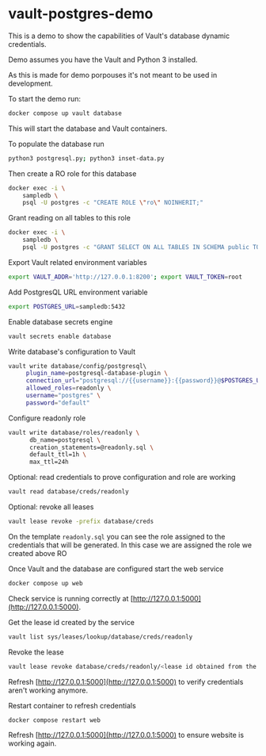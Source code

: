 # vault-postgres-demo

This is a demo to show the capabilities of Vault's database dynamic credentials.

Demo assumes you have the Vault and Python 3 installed.

As this is made for demo porpouses it's not meant to be used in development.

To start the demo run:
```bash
docker compose up vault database
```

This will start the database and Vault containers.

To populate the database run
```bash
python3 postgresql.py; python3 inset-data.py
```

Then create a RO role for this database
```bash
docker exec -i \
    sampledb \
    psql -U postgres -c "CREATE ROLE \"ro\" NOINHERIT;"
```

Grant reading on all tables to this role
```bash
docker exec -i \
    sampledb \
    psql -U postgres -c "GRANT SELECT ON ALL TABLES IN SCHEMA public TO \"ro\";"
```

Export Vault related environment variables
```bash
export VAULT_ADDR='http://127.0.0.1:8200'; export VAULT_TOKEN=root 
```

Add PostgresQL URL environment variable
```bash
export POSTGRES_URL=sampledb:5432
```

Enable database secrets engine
```bash
vault secrets enable database
```

Write database's configuration to Vault
```bash
vault write database/config/postgresql\ 
     plugin_name=postgresql-database-plugin \
     connection_url="postgresql://{{username}}:{{password}}@$POSTGRES_URL/postgres?sslmode=disable" \
     allowed_roles=readonly \
     username="postgres" \
     password="default"
```

Configure readonly role
```bash
vault write database/roles/readonly \
      db_name=postgresql \
      creation_statements=@readonly.sql \
      default_ttl=1h \
      max_ttl=24h
```

Optional: read credentials to prove configuration and role are working
```bash
vault read database/creds/readonly
```

Optional: revoke all leases
```bash
vault lease revoke -prefix database/creds 
```

On the template `readonly.sql` you can see the role assigned to the credentials that will be generated. In this case we are assigned the role we created above RO

Once Vault and the database are configured start the web service
```bash
docker compose up web
```

Check service is running correctly at [http://127.0.0.1:5000](http://127.0.0.1:5000).

Get the lease id created by the service
```bash
vault list sys/leases/lookup/database/creds/readonly
```

Revoke the lease
```bash
vault lease revoke database/creds/readonly/<lease id obtained from the last step>
```

Refresh [http://127.0.0.1:5000](http://127.0.0.1:5000) to verify credentials aren't working anymore.

Restart container to refresh credentials
```bash
docker compose restart web
```

Refresh [http://127.0.0.1:5000](http://127.0.0.1:5000) to ensure website is working again.